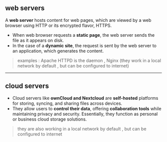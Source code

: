 ## web servers
A **web server** hosts content for web pages, which are viewed by a web browser using HTTP or its encrypted flavor, HTTPS.
- When web browser requests a **static page**, the web server sends the file as it appears on disk. 
- In the case of a **dynamic site**, the request is sent by the web server to an application, which generates the content.

> examples : Apache HTTPD is the daemon , Nginx (they work in a local network by default , but can be configured to internet)
---
## cloud servers
- Cloud servers like **ownCloud and Nextcloud** are **self-hosted** platforms for storing, syncing, and sharing files across devices. 
- They allow users to **control their data**, offering **collaboration tools** while maintaining privacy and security. Essentially, they function as personal or business cloud storage solutions.
> they are also working in a local network by default , but can be configured to internet
